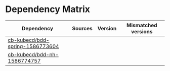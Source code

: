 # Dependency Matrix

Dependency | Sources | Version | Mismatched versions
---------- | ------- | ------- | -------------------
[cb-kubecd/bdd-spring-1586773604](https://github.com/cb-kubecd/bdd-spring-1586773604.git) |  | []() | 
[cb-kubecd/bdd-nh-1586774757](https://github.com/cb-kubecd/bdd-nh-1586774757.git) |  | []() | 
